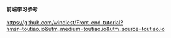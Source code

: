 #### 前端学习参考 
https://github.com/windiest/Front-end-tutorial?hmsr=toutiao.io&utm_medium=toutiao.io&utm_source=toutiao.io
